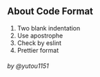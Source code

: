 ## About Code Format

1. Two blank indentation
2. Use apostrophe
3. Check by eslint
4. Prettier format

###### by @yutou1151
